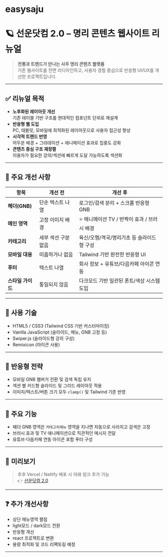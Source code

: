 # easysaju
# 🪐 선운닷컴 2.0 – 명리 콘텐츠 웹사이트 리뉴얼

> **전통과 트렌드가 만나는 사주 명리 콘텐츠 플랫폼**  
> 기존 웹사이트를 전면 리디자인하고, 사용자 경험 중심으로 반응형 UI/UX를 개선한 프로젝트입니다.

---

## ✅ 리뉴얼 목적

- **노후화된 레이아웃 개선**  
  기존 테이블 기반 구조를 현대적인 컴포넌트 단위로 재설계
- **반응형 웹 도입**  
  PC, 태블릿, 모바일에 최적화된 레이아웃으로 사용자 접근성 향상
- **시각적 트렌드 반영**  
  어두운 배경 + 그라데이션 + 애니메이션 효과로 집중도 강화
- **콘텐츠 중심 구조 재정렬**  
  이용자가 필요한 강의/섹션에 빠르게 도달 가능하도록 섹션화

---

## 🎨 주요 개선 사항

| 항목 | 개선 전 | 개선 후 |
|------|---------|---------|
| **헤더(GNB)** | 단순 텍스트 나열 | 로그인/검색 분리 + 스크롤 반응형 GNB |
| **메인 영역** | 고정 이미지 배경 | ⭐️ 애니메이션 TV / 반짝이 효과 / 브러시 배경 |
| **카테고리** | 세부 섹션 구분 없음 | 육신/오행/격국/명리기초 등 슬라이드형 구성 |
| **모바일 대응** | 미흡하거나 없음 | Tailwind 기반 완전한 반응형 UI |
| **푸터** | 텍스트 나열 | 회사 정보 + 유튜브/다음카페 아이콘 연동 |
| **스타일 가이드** | 통일되지 않음 | 다크모드 기반 일관된 폰트/색상 시스템 도입 |

---

## 🧱 사용 기술

- HTML5 / CSS3 (Tailwind CSS 기반 커스터마이징)
- Vanilla JavaScript (슬라이드, 메뉴, GNB 고정 등)
- Swiper.js (슬라이드형 강의 구성)
- Remixicon (아이콘 사용)

---

## 📱 반응형 전략

- 모바일 GNB 햄버거 전환 및 검색 독립 유지
- 섹션 별 카드형 슬라이드 및 그리드 레이아웃 적용
- 이미지/텍스트/버튼 크기 모두 `clamp()` 및 Tailwind 기준 반영

---

## 🔗 주요 기능

- 헤더 GNB 영역은 `카테고리메뉴` 영역을 지나면 자동으로 사라지고 검색은 고정
- 브러시 효과 및 TV 애니메이션으로 직관적인 메시지 전달
- 유튜브·다음카페 연동 아이콘 포함 푸터 구성

---

## 👀 미리보기

> 추후 Vercel / Netlify 배포 시 아래 링크 추가 가능  
> 👉 [선운닷컴 2.0](easysaju.netlify.app) 

---

## ❓ 추가 개선사항
- 상단 메뉴영역 펼침
- light모드 / dark모드 전환
- 반응형 개선
- react 프로젝트로 변환
- 용량 최적화 및 코드 리팩토링 예정

---
